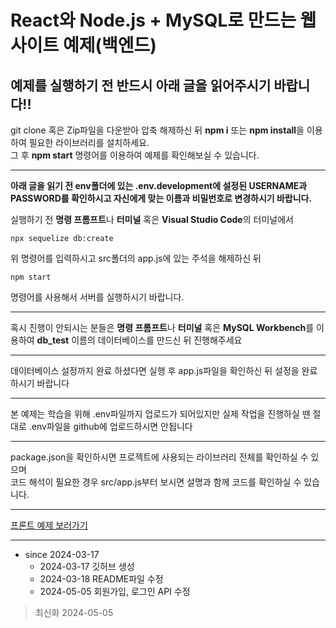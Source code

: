 React와 Node.js + MySQL로 만드는 웹사이트 예제(백엔드)
=
예제를 실행하기 전 반드시 아래 글을 읽어주시기 바랍니다!!
-   

git clone 혹은 Zip파일을 다운받아 압축 해제하신 뒤 **npm i** 또는 **npm install**을 이용하여 필요한 라이브러리를 설치하세요.   
그 후 **npm start** 명령어를 이용하여 예제를 확인해보실 수 있습니다.

***

**아래 글을 읽기 전 env폴더에 있는 .env.development에 설정된 USERNAME과 PASSWORD를 확인하시고 자신에게 맞는 이름과 비밀번호로 변경하시기 바랍니다.**   

실행하기 전 **명령 프롬프트**나 **터미널** 혹은 **Visual Studio Code**의 터미널에서
```
npx sequelize db:create
```
위 명령어를 입력하시고 src폴더의 app.js에 있는 주석을 해제하신 뒤
```
npm start
```
명령어를 사용해서 서버를 실행하시기 바랍니다.

***

혹시 진행이 안되시는 분들은 **명령 프롬프트**나 **터미널** 혹은 **MySQL Workbench**를 이용하여 **db_test** 이름의 데이터베이스를 만드신 뒤 진행해주세요

***

데이터베이스 설정까지 완료 하셨다면 실행 후 app.js파일을 확인하신 뒤 설정을 완료하시기 바랍니다

***

본 예제는 학습을 위해 .env파일까지 업로드가 되어있지만 실제 작업을 진행하실 땐 절대로 .env파일을 github에 업로드하시면 안됩니다

***

package.json을 확인하시면 프로젝트에 사용되는 라이브러리 전체를 확인하실 수 있으며   
코드 해석이 필요한 경우 src/app.js부터 보시면 설명과 함께 코드를 확인하실 수 있습니다.

***

[프론트 예제 보러가기](https://github.com/HeoGwan/website_front)

***

* since 2024-03-17
    * 2024-03-17 깃허브 생성
    * 2024-03-18 README파일 수정
    * 2024-05-05 회원가입, 로그인 API 수정
> 최신화 2024-05-05